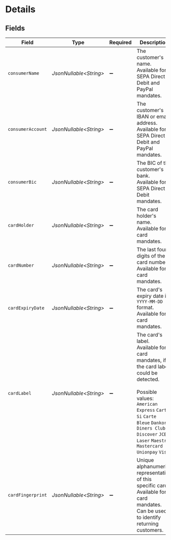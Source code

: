 # Details


## Fields

| Field                                                                                                                                                                                                                                       | Type                                                                                                                                                                                                                                        | Required                                                                                                                                                                                                                                    | Description                                                                                                                                                                                                                                 | Example                                                                                                                                                                                                                                     |
| ------------------------------------------------------------------------------------------------------------------------------------------------------------------------------------------------------------------------------------------- | ------------------------------------------------------------------------------------------------------------------------------------------------------------------------------------------------------------------------------------------- | ------------------------------------------------------------------------------------------------------------------------------------------------------------------------------------------------------------------------------------------- | ------------------------------------------------------------------------------------------------------------------------------------------------------------------------------------------------------------------------------------------- | ------------------------------------------------------------------------------------------------------------------------------------------------------------------------------------------------------------------------------------------- |
| `consumerName`                                                                                                                                                                                                                              | *JsonNullable\<String>*                                                                                                                                                                                                                     | :heavy_minus_sign:                                                                                                                                                                                                                          | The customer's name. Available for SEPA Direct Debit and PayPal mandates.                                                                                                                                                                   | John Doe                                                                                                                                                                                                                                    |
| `consumerAccount`                                                                                                                                                                                                                           | *JsonNullable\<String>*                                                                                                                                                                                                                     | :heavy_minus_sign:                                                                                                                                                                                                                          | The customer's IBAN or email address. Available for SEPA Direct Debit and PayPal mandates.                                                                                                                                                  | NL55INGB0000000000                                                                                                                                                                                                                          |
| `consumerBic`                                                                                                                                                                                                                               | *JsonNullable\<String>*                                                                                                                                                                                                                     | :heavy_minus_sign:                                                                                                                                                                                                                          | The BIC of the customer's bank. Available for SEPA Direct Debit mandates.                                                                                                                                                                   | BANKBIC                                                                                                                                                                                                                                     |
| `cardHolder`                                                                                                                                                                                                                                | *JsonNullable\<String>*                                                                                                                                                                                                                     | :heavy_minus_sign:                                                                                                                                                                                                                          | The card holder's name. Available for card mandates.                                                                                                                                                                                        | John Doe                                                                                                                                                                                                                                    |
| `cardNumber`                                                                                                                                                                                                                                | *JsonNullable\<String>*                                                                                                                                                                                                                     | :heavy_minus_sign:                                                                                                                                                                                                                          | The last four digits of the card number. Available for card mandates.                                                                                                                                                                       | 3240                                                                                                                                                                                                                                        |
| `cardExpiryDate`                                                                                                                                                                                                                            | *JsonNullable\<String>*                                                                                                                                                                                                                     | :heavy_minus_sign:                                                                                                                                                                                                                          | The card's expiry date in `YYYY-MM-DD` format. Available for card mandates.                                                                                                                                                                 | 2025-01-01                                                                                                                                                                                                                                  |
| `cardLabel`                                                                                                                                                                                                                                 | *JsonNullable\<String>*                                                                                                                                                                                                                     | :heavy_minus_sign:                                                                                                                                                                                                                          | The card's label. Available for card mandates, if the card label could be detected.<br/><br/>Possible values: `American Express` `Carta Si` `Carte Bleue` `Dankort` `Diners Club` `Discover` `JCB` `Laser` `Maestro` `Mastercard` `Unionpay` `Visa` | Visa                                                                                                                                                                                                                                        |
| `cardFingerprint`                                                                                                                                                                                                                           | *JsonNullable\<String>*                                                                                                                                                                                                                     | :heavy_minus_sign:                                                                                                                                                                                                                          | Unique alphanumeric representation of this specific card. Available for card mandates. Can be used to identify returning customers.                                                                                                         | d3290e932k02f                                                                                                                                                                                                                               |
